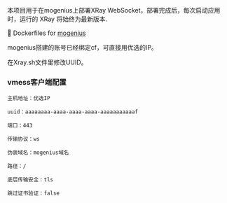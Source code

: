 
本项目用于在mogenius上部署XRay WebSocket，部署完成后，每次启动应用时，运行的 XRay 将始终为最新版本.

:whale: Dockerfiles for [mogenius](https://mogenius.io)

mogenius搭建的账号已经绑定cf，可直接用优选的IP。

在Xray.sh文件里修改UUID。

###  vmess客户端配置

```
主机地址：优选IP

uuid：aaaaaaaa-aaaa-aaaa-aaaa-aaaaaaaaaaaf

端口：443

传输协议：ws

伪装域名：mogenius域名

路径：/

底层传输安全：tls

跳过证书验证：false
```
